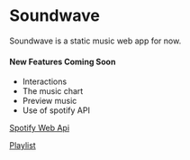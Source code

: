 # Soundwave

Soundwave is a static music web app for now.

#### New Features Coming Soon

- Interactions
- The music chart
- Preview music
- Use of spotify API

[Spotify Web Api](https://developer.spotify.com/console/get-playlist/?playlist_id=37i9dQZF1DX4VvfRBFClxm&market=US&fields=)

[Playlist](https://open.spotify.com/playlist/37i9dQZF1DX4VvfRBFClxm)
